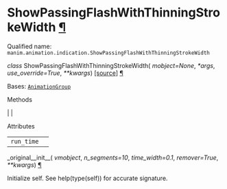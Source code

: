 # ShowPassingFlashWithThinningStrokeWidth [¶](https://docs.manim.community/en/stable/reference/manim.animation.indication.ShowPassingFlashWithThinningStrokeWidth.html\#showpassingflashwiththinningstrokewidth "Link to this heading")

Qualified name: `manim.animation.indication.ShowPassingFlashWithThinningStrokeWidth`

_class_ ShowPassingFlashWithThinningStrokeWidth( _mobject=None_, _\*args_, _use\_override=True_, _\*\*kwargs_) [\[source\]](https://docs.manim.community/en/stable/_modules/manim/animation/indication.html#ShowPassingFlashWithThinningStrokeWidth) [¶](https://docs.manim.community/en/stable/reference/manim.animation.indication.ShowPassingFlashWithThinningStrokeWidth.html#manim.animation.indication.ShowPassingFlashWithThinningStrokeWidth "Link to this definition")

Bases: [`AnimationGroup`](https://docs.manim.community/en/stable/reference/manim.animation.composition.AnimationGroup.html#manim.animation.composition.AnimationGroup "manim.animation.composition.AnimationGroup")

Methods

|
|

Attributes

|     |     |
| --- | --- |
| `run_time` |  |

\_original\_\_init\_\_( _vmobject_, _n\_segments=10_, _time\_width=0.1_, _remover=True_, _\*\*kwargs_) [¶](https://docs.manim.community/en/stable/reference/manim.animation.indication.ShowPassingFlashWithThinningStrokeWidth.html#manim.animation.indication.ShowPassingFlashWithThinningStrokeWidth._original__init__ "Link to this definition")

Initialize self. See help(type(self)) for accurate signature.